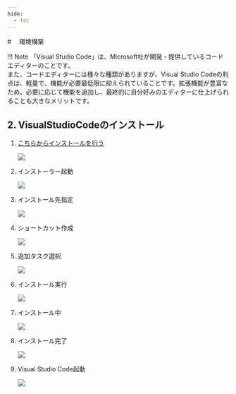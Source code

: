 ```yaml
---
hide:
  - toc
---
```

#　<i class="fa fa-arrow-circle-right" aria-hidden="true"></i> 環境構築

!!! Note
    「Visual Studio Code」は、Microsoft社が開発・提供しているコードエディターのことです。<br>
    また、コードエディターには様々な種類がありますが、Visual Studio Codeの利点は、軽量で、機能が必要最低限に抑えられていることです。拡張機能が豊富なため、必要に応じて機能を追加し、最終的に自分好みのエディターに仕上げられることも大きなメリットです。

## 2. VisualStudioCodeのインストール

1. [こちらからインストールを行う](https://code.visualstudio.com/)
   
    <img src="../../../images/環境構築/環境構築_01.png">

2. インストーラー起動
   
    <img src="../../../images/環境構築/windows/vsc_01.png">

3. インストール先指定
   
    <img src="../../../images/環境構築/windows/vsc_02.png">

4. ショートカット作成
   
    <img src="../../../images/環境構築/windows/vsc_03.png">

5. 追加タスク選択
   
    <img src="../../../images/環境構築/windows/vsc_04.png">

6. インストール実行
   
    <img src="../../../images/環境構築/windows/vsc_05.png">

7. インストール中
   
    <img src="../../../images/環境構築/windows/vsc_06.png">

8. インストール完了
   
    <img src="../../../images/環境構築/windows/vsc_07.png">

9.  Visual Studio Code起動
    
    <img src="../../../images/環境構築/windows/vsc_08.png">

